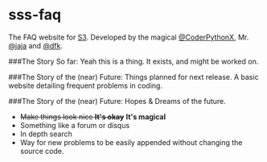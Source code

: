 # sss-faq
The FAQ website for [S3](https://github.com/whitman-colm/sss). Developed by the magical [@CoderPythonX](https://github.com/tslnc04), Mr. [@jaja](https://github.com/jajaio) and [@dfk](https://github.com/donovank).

###The Story So far:
Yeah this is a thing. It exists, and might be worked on.

###The Story of the (near) Future:
Things planned for next release.
A basic website detailing frequent problems in coding.

###The Story of the (near) Future:
Hopes & Dreams of the future.
* ~~Make things look nice **It's okay**~~ **It's magical**
* Something like a forum or disqus
* In depth search
* Way for new problems to be easily appended without changing the source code.

